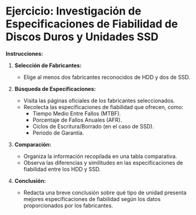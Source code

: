  

# Ejercicio: Investigación de Especificaciones de Fiabilidad de Discos Duros y Unidades SSD
 

**Instrucciones:**

1. **Selección de Fabricantes:**
    
    - Elige al menos dos fabricantes reconocidos de HDD y dos de SSD.
    
1. **Búsqueda de Especificaciones:**
    
    - Visita las páginas oficiales de los fabricantes seleccionados.
    - Recolecta las especificaciones de fiabilidad que ofrecen, como:
        - Tiempo Medio Entre Fallos (MTBF).
        - Porcentaje de Fallos Anuales (AFR).
        - Ciclos de Escritura/Borrado (en el caso de SSD).
        - Periodo de Garantía.
3. **Comparación:**
    
    - Organiza la información recopilada en una tabla comparativa.
    - Observa las diferencias y similitudes en las especificaciones de fiabilidad entre los HDD y SSD.
4. **Conclusión:**
    
    - Redacta una breve conclusión sobre qué tipo de unidad presenta mejores especificaciones de fiabilidad según los datos proporcionados por los fabricantes.
